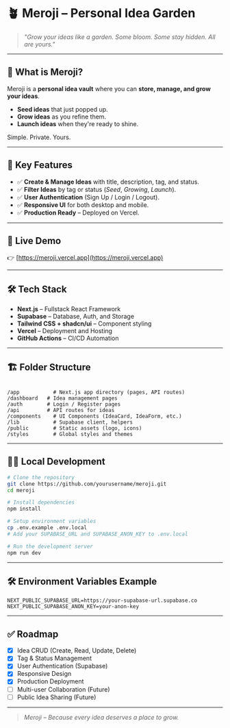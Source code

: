 # 🪴 Meroji – Personal Idea Garden

> _"Grow your ideas like a garden. Some bloom. Some stay hidden. All are yours."_

---

## 🧠 What is Meroji?
Meroji is a **personal idea vault** where you can **store, manage, and grow your ideas**.

- **Seed ideas** that just popped up.
- **Grow ideas** as you refine them.
- **Launch ideas** when they're ready to shine.

Simple. Private. Yours.

---

## 🎯 Key Features
- ✅ **Create & Manage Ideas** with title, description, tag, and status.
- ✅ **Filter Ideas** by tag or status (_Seed_, _Growing_, _Launch_).
- ✅ **User Authentication** (Sign Up / Login / Logout).
- ✅ **Responsive UI** for both desktop and mobile.
- ✅ **Production Ready** – Deployed on Vercel.

---

## 🚀 Live Demo
👉 [https://meroji.vercel.app](https://meroji.vercel.app)

---

## 🛠️ Tech Stack
- **Next.js** – Fullstack React Framework
- **Supabase** – Database, Auth, and Storage
- **Tailwind CSS + shadcn/ui** – Component styling
- **Vercel** – Deployment and Hosting
- **GitHub Actions** – CI/CD Automation

---

## 🏗️ Folder Structure
```

/app           # Next.js app directory (pages, API routes)
/dashboard   # Idea management pages
/auth        # Login / Register pages
/api         # API routes for ideas
/components    # UI Components (IdeaCard, IdeaForm, etc.)
/lib           # Supabase client, helpers
/public        # Static assets (logo, icons)
/styles        # Global styles and themes

````

---

## 🧑‍💻 Local Development

```bash
# Clone the repository
git clone https://github.com/yourusername/meroji.git
cd meroji

# Install dependencies
npm install

# Setup environment variables
cp .env.example .env.local
# Add your SUPABASE_URL and SUPABASE_ANON_KEY to .env.local

# Run the development server
npm run dev
````

---

## 🛠️ Environment Variables Example

```
NEXT_PUBLIC_SUPABASE_URL=https://your-supabase-url.supabase.co
NEXT_PUBLIC_SUPABASE_ANON_KEY=your-anon-key
```

---

## ✅ Roadmap

* [x] Idea CRUD (Create, Read, Update, Delete)
* [x] Tag & Status Management
* [x] User Authentication (Supabase)
* [x] Responsive Design
* [x] Production Deployment
* [ ] Multi-user Collaboration (Future)
* [ ] Public Idea Sharing (Future)

---

> *Meroji – Because every idea deserves a place to grow.*
